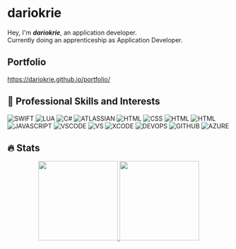 # dariokrie
Hey, I'm ***dariokrie***, an application developer. <br>
Currently doing an apprenticeship as Application Developer.

## Portfolio
https://dariokrie.github.io/portfolio/

## 🚀 Professional Skills and Interests
![SWIFT](https://img.shields.io/badge/-SWIFT-red)
![LUA](https://img.shields.io/badge/-LUA-blueviolet)
![C#](https://img.shields.io/badge/-CSharp-green)
![ATLASSIAN](https://img.shields.io/badge/-ATLASSIAN-blue)
![HTML](https://img.shields.io/badge/-HTML-red)
![CSS](https://img.shields.io/badge/-CSS-blue)
![HTML](https://img.shields.io/badge/-ANGULAR-red)
![HTML](https://img.shields.io/badge/-TYPESCRIPT-blue)
![JAVASCRIPT](https://img.shields.io/badge/-JAVASCRIPT-orange)
![VSCODE](https://img.shields.io/badge/-VISUAL_STUDIO_CODE-blue)
![VS](https://img.shields.io/badge/-VISUAL_STUDIO-blueviolet)
![XCODE](https://img.shields.io/badge/-XCODE-grey)
![DEVOPS](https://img.shields.io/badge/-AZURE_DEVOPS-blue)
![GITHUB](https://img.shields.io/badge/-MICROSOFT_GITHUB-blueviolet)
![AZURE](https://img.shields.io/badge/-AZURE-blue)

## 🔥 Stats
<p align="center">
<a href="https://github.com/dariokrie">
  <img height="180em" src="https://github-readme-stats-eight-theta.vercel.app/api?username=dariokrie&show_icons=true&theme=flag-india&include_all_commits=true&count_private=true" />
  <img height="180em" src="https://github-readme-stats-eight-theta.vercel.app/api/top-langs/?username=dariokrie&layout=compact&exclude_lang=java+r&theme=flag-india" />
</a>
</p>
